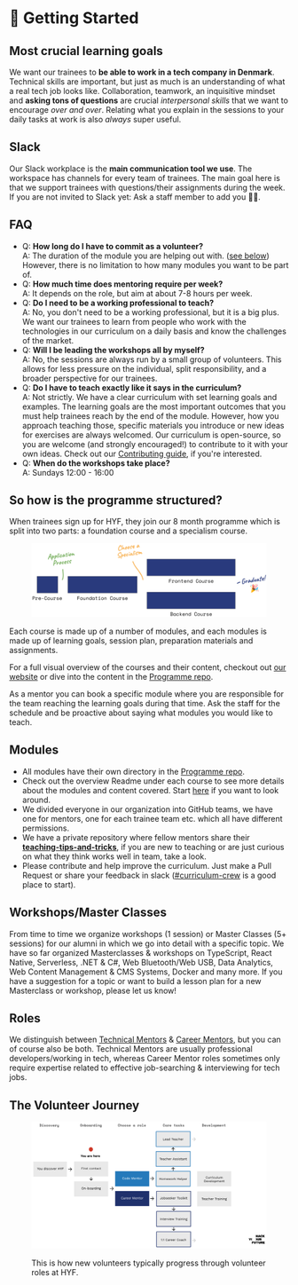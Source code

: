 # 🎯 Getting Started

## Most crucial learning goals

We want our trainees to **be able to work in a tech company in Denmark**. Technical skills are important, but just as much is an understanding of what a real tech job looks like. Collaboration, teamwork, an inquisitive mindset and **asking tons of questions** are crucial _interpersonal skills_ that we want to encourage _over and over_. Relating what you explain in the sessions to your daily tasks at work is also _always_ super useful.

## Slack

Our Slack workplace is the **main communication tool we use**. The workspace has channels for every team of trainees. The main goal here is that we support trainees with questions/their assignments during the week. If you are not invited to Slack yet: Ask a staff member to add you 👨‍💻.

## FAQ

* Q: **How long do I have to commit as a volunteer?**\
  A: The duration of the module you are helping out with. ([see below](https://mentor.hackyourfuture.dk/getting-started#so-how-is-the-curriculum-structured)) However, there is no limitation to how many modules you want to be part of.&#x20;
* Q: **How much time does mentoring require per week?**\
  A: It depends on the role, but aim at about 7-8 hours per week.
* Q: **Do I need to be a working professional to teach?**\
  A: No, you don't need to be a working professional, but it is a big plus. We want our trainees to learn from people who work with the technologies in our curriculum on a daily basis and know the challenges of the market.
* Q: **Will I be leading the workshops all by myself?**\
  A: No, the sessions are always run by a small group of volunteers. This allows for less pressure on the individual, split responsibility, and a broader perspective for our trainees.
* Q: **Do I have to teach exactly like it says in the curriculum?**\
  A: Not strictly. We have a clear curriculum with set learning goals and examples. The learning goals are the most important outcomes that you must help trainees reach by the end of the module. However, how you approach teaching those, specific materials you introduce or new ideas for exercises are always welcomed. Our curriculum is open-source, so you are welcome (and strongly encouraged!) to contribute to it with your own ideas. Check out our [Contributing guide](https://github.com/HackYourFuture-CPH/programme/tree/main/contributing), if you're interested.
* Q: **When do the workshops take place?**\
  A: Sundays 12:00 - 16:00

## So how is the programme structured?

When trainees sign up for HYF, they join our 8 month programme which is split into two parts: a foundation course and a specialism course.&#x20;

<figure><img src="../.gitbook/assets/686cd4d8f1baa8f9a5317caa_Untitled presentation.png" alt=""><figcaption></figcaption></figure>

Each course is made up of a number of modules, and each modules is made up of learning goals, session plan, preparation materials and assignments.

For a full visual overview of the courses and their content, checkout out [our website](https://www.hackyourfuture.dk/apply) or dive into the content in the [Programme repo](https://github.com/HackYourFuture-CPH/programme).

As a mentor you can book a specific module where you are responsible for the team reaching the learning goals during that time. Ask the staff for the schedule and be proactive about saying what modules you would like to teach.

## Modules

* All modules have their own directory in the [Programme repo](https://github.com/HackYourFuture-CPH/programme).
* Check out the overview Readme under each course to see more details about the modules and content covered. Start [here](https://github.com/HackYourFuture-CPH/programme/tree/main/courses) if you want to look around.
* We divided everyone in our organization into GitHub teams, we have one for mentors, one for each trainee team etc. which all have different permissions.
* We have a private repository where fellow mentors share their [**teaching-tips-and-tricks**](https://github.com/HackYourFuture/teaching_tips_tricks), if you are new to teaching or are just curious on what they think works well in team, take a look.
* Please contribute and help improve the curriculum. Just make a Pull Request or share your feedback in slack ([#curriculum-crew](https://hackyourfuture-cph.slack.com/archives/C070USK1UET) is a good place to start).

## Workshops/Master Classes

From time to time we organize workshops (1 session) or Master Classes (5+ sessions) for our alumni in which we go into detail with a specific topic. We have so far organized Masterclasses & workshops on TypeScript, React Native, Serverless, .NET & C#, Web Bluetooth/Web USB, Data Analytics, Web Content Management & CMS Systems, Docker and many more. If you have a suggestion for a topic or want to build a lesson plan for a new Masterclass or workshop, please let us know!

## Roles

We distinguish between [Technical Mentors](../roles/technical-mentors/) & [Career Mentors](../roles/career-mentors/), but you can of course also be both. Technical Mentors are usually professional developers/working in tech, whereas Career Mentor roles sometimes only require expertise related to effective job-searching & interviewing for tech jobs.

## The Volunteer Journey

<figure><img src="../.gitbook/assets/Mentor Journey.png" alt=""><figcaption><p>This is how new volunteers typically progress through volunteer roles at HYF.</p></figcaption></figure>
